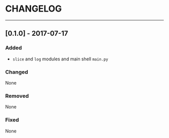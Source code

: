 # CHANGELOG #
---

## [0.1.0] - 2017-07-17  ##
### Added ###
 - `slice` and `log` modules and main shell `main.py`

### Changed ###
None

### Removed ###
None

### Fixed ###
None
